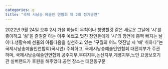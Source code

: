 ```yaml
---
categories: g
title: "국제 시낭송 예술인 연합회 제 2회 정기공연"
---
```

2022년 9월 24일 오후 2시 가을 하늘이 무척이나 청명할것 같은 새로운 그날에 &#39;시&#39;를 좋아하고 &#39;삶&#39;을 즐길줄 아는 아주 예쁘고 멋진 장인들에게 &#39;시&#39;의 향연에 흠뻑 빠지는 날이다.생활속에 선율의 아름다움을 실천하고 있는 "구월의 어느 멋진날 시 &#39;애&#39; 취하다"는 국제시낭송예술인연합회(국시연) 주최하고, 국제시낭송예술인연합회 대전지부가 주관하며, 국제시낭송예술인연합회 공주지부,부여지부,논산지부,계룡지부,노인 요양보호기관 실버랜드가 후원을 해주었다.공연 장소는 대전동구문
